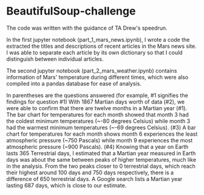 # BeautifulSoup-challenge

The code was written with the guidance of TA Drew's speedrun.

In the first jupyter notebook (part_1_mars_news.ipynb), I wrote a code the extracted the titles and descriptions of recent articles in the Mars news site. I was able to separate each article by its own dictionary so that I could distinguish between individual articles.

The second jupyter notebook (part_2_mars_weather.ipynb) contains information of Mars' temperature during different times, which were also compiled into a pandas database for ease of analysis. 

In parentheses are the questions answered (for example, #1 signifies the findings for question #1)
With 1867 Martian days worth of data (#2), we were able to confirm that there are twelve months in a Martian year (#1).
The bar chart for temperatures for each month showed that month 3 had the coldest minimum temperatures (~-80 degrees Celsius) while month 3 had the warmest minimum temperatures (~-69 degrees Celsius). (#3)
A bar chart for temperatures for each month shows month 6 experiences the least atmospheric pressure (~750 Pascals) while month 9 experiences the most atmospheric pressure (~900 Pascals). (#4)
Knowing that a year on Earth lasts 365 Terrestrial days, I estimated that a Martian year measured in Earth days was about the same between peaks of higher temperatures, much like in the analysis. 
From the two peaks closer to 0 terrestrial days, which reach their highest around 100 days and 750 days respectively, there is a difference of 650 terrestrial days. A Google search lists a Martian year lasting 687 days, which is close to our estimate.
